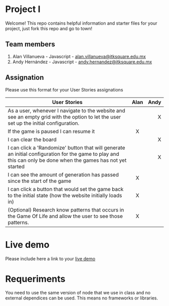 # Project I

Welcome! This repo contains helpful information and starter files for your project, just fork this repo and go to town!

## Team members

1. Alan Villanueva - Javascript - alan.villanueva@itksquare.edu.mx
2. Andy Hernández - Javascript - andy.hernandez@itksquare.edu.mx

## Assignation

Please use this format for your User Stories assignations

| User Stories                                                                                                                                                   | Alan | Andy |
| -------------------------------------------------------------------------------------------------------------------------------------------------------------- | :--: | ---: |
| As a user, whenever I navigate to the website and see an empty grid with the option to let the user set up the initial configuration.                          |      |    X |
| If the game is paused I can resume it                                                                                                                          |  X   |      |
| I can clear the board                                                                                                                                          |      |    X |
| I can click a 'Randomize' button that will generate an initial configuration for the game to play and this can only be done when the games has not yet started |      |    X |
| I can see the amount of generation has passed since the start of the game                                                                                      |  X   |      |
| I can click a button that would set the game back to the initial state (how the website initially loads in)                                                    |  X   |      |
| (Optional) Research know patterns that occurs in the Game Of Life and allow the user to see those patterns.                                                    |  X   |      |

# Live demo

Please include here a link to your [live demo](https://andyhernandez-ksquare.github.io/project2_conway/)

# Requeriments

You need to use the same version of node that we use in class and no external dependices can be used. This means no frameworks or libraries.
